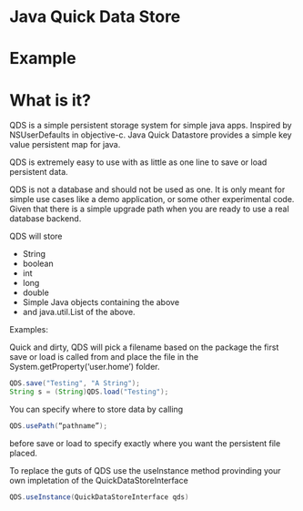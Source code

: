# Java Quick Data Store


# Example


# What is it?

QDS is a simple persistent storage system for simple java apps. Inspired by NSUserDefaults in objective-c. Java Quick Datastore provides a simple key value persistent map for java.

QDS is extremely easy to use with as little as one line to save or load persistent data. 

QDS is not a database and should not be used as one. It is only meant for simple use cases like a demo application, or some other experimental code. Given that there is a simple upgrade path when you are ready to use a real database backend.

QDS will store

+ String 
+ boolean
+ int
+ long
+ double
+ Simple Java objects containing the above
+ and java.util.List of the above.

Examples:

Quick and dirty, QDS will pick a filename based on the package the first save or load is called from and place the file in the System.getProperty(‘user.home’) folder.

```java
QDS.save("Testing", "A String");
String s = (String)QDS.load("Testing");
```

You can specify where to store data by calling
```java
QDS.usePath(“pathname”); 
```
before save or load to specify exactly where you want the persistent file placed.


To replace the guts of QDS use the useInstance method provinding your own impletation of the QuickDataStoreInterface
```java
QDS.useInstance(QuickDataStoreInterface qds)
```
